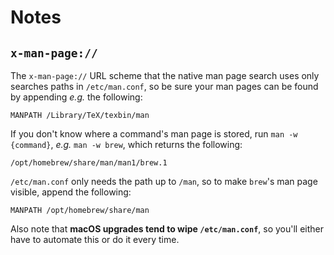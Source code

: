 # Notes

## `x-man-page://`

The `x-man-page://` URL scheme that the native man page search uses only searches paths in `/etc/man.conf`, so be sure your man pages can be found by appending _e.g._ the following:

```
MANPATH /Library/TeX/texbin/man
```

If you don't know where a command's man page is stored, run `man -w {command}`, _e.g._ `man -w brew`, which returns the following:

```
/opt/homebrew/share/man/man1/brew.1
```

`/etc/man.conf` only needs the path up to `/man`, so to make `brew`'s man page visible, append the following:

```
MANPATH /opt/homebrew/share/man
```

Also note that **macOS upgrades tend to wipe `/etc/man.conf`**, so you'll either have to automate this or do it every time.
